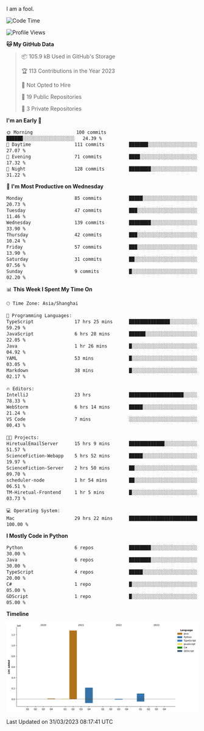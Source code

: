 I am a fool.

<!--START_SECTION:waka-->
![Code Time](http://img.shields.io/badge/Code%20Time-242%20hrs%2056%20mins-blue)

![Profile Views](http://img.shields.io/badge/Profile%20Views-1-blue)

**🐱 My GitHub Data** 

> 📦 105.9 kB Used in GitHub's Storage 
 > 
> 🏆 113 Contributions in the Year 2023
 > 
> 🚫 Not Opted to Hire
 > 
> 📜 19 Public Repositories 
 > 
> 🔑 3 Private Repositories 
 > 
**I'm an Early 🐤** 

```text
🌞 Morning                100 commits         ██████░░░░░░░░░░░░░░░░░░░   24.39 % 
🌆 Daytime                111 commits         ███████░░░░░░░░░░░░░░░░░░   27.07 % 
🌃 Evening                71 commits          ████░░░░░░░░░░░░░░░░░░░░░   17.32 % 
🌙 Night                  128 commits         ████████░░░░░░░░░░░░░░░░░   31.22 % 
```
📅 **I'm Most Productive on Wednesday** 

```text
Monday                   85 commits          █████░░░░░░░░░░░░░░░░░░░░   20.73 % 
Tuesday                  47 commits          ███░░░░░░░░░░░░░░░░░░░░░░   11.46 % 
Wednesday                139 commits         ████████░░░░░░░░░░░░░░░░░   33.90 % 
Thursday                 42 commits          ███░░░░░░░░░░░░░░░░░░░░░░   10.24 % 
Friday                   57 commits          ███░░░░░░░░░░░░░░░░░░░░░░   13.90 % 
Saturday                 31 commits          ██░░░░░░░░░░░░░░░░░░░░░░░   07.56 % 
Sunday                   9 commits           █░░░░░░░░░░░░░░░░░░░░░░░░   02.20 % 
```


📊 **This Week I Spent My Time On** 

```text
🕑︎ Time Zone: Asia/Shanghai

💬 Programming Languages: 
TypeScript               17 hrs 25 mins      ███████████████░░░░░░░░░░   59.29 % 
JavaScript               6 hrs 28 mins       ██████░░░░░░░░░░░░░░░░░░░   22.05 % 
Java                     1 hr 26 mins        █░░░░░░░░░░░░░░░░░░░░░░░░   04.92 % 
YAML                     53 mins             █░░░░░░░░░░░░░░░░░░░░░░░░   03.05 % 
Markdown                 38 mins             █░░░░░░░░░░░░░░░░░░░░░░░░   02.17 % 

🔥 Editors: 
IntelliJ                 23 hrs              ████████████████████░░░░░   78.33 % 
WebStorm                 6 hrs 14 mins       █████░░░░░░░░░░░░░░░░░░░░   21.24 % 
VS Code                  7 mins              ░░░░░░░░░░░░░░░░░░░░░░░░░   00.43 % 

🐱‍💻 Projects: 
HiretualEmailServer      15 hrs 9 mins       █████████████░░░░░░░░░░░░   51.57 % 
ScienceFiction-Webapp    5 hrs 52 mins       █████░░░░░░░░░░░░░░░░░░░░   19.97 % 
ScienceFiction-Server    2 hrs 50 mins       ██░░░░░░░░░░░░░░░░░░░░░░░   09.70 % 
scheduler-node           1 hr 54 mins        ██░░░░░░░░░░░░░░░░░░░░░░░   06.51 % 
TM-Hiretual-Frontend     1 hr 5 mins         █░░░░░░░░░░░░░░░░░░░░░░░░   03.73 % 

💻 Operating System: 
Mac                      29 hrs 22 mins      █████████████████████████   100.00 % 
```

**I Mostly Code in Python** 

```text
Python                   6 repos             ████████░░░░░░░░░░░░░░░░░   30.00 % 
Java                     6 repos             ████████░░░░░░░░░░░░░░░░░   30.00 % 
TypeScript               4 repos             █████░░░░░░░░░░░░░░░░░░░░   20.00 % 
C#                       1 repo              █░░░░░░░░░░░░░░░░░░░░░░░░   05.00 % 
GDScript                 1 repo              █░░░░░░░░░░░░░░░░░░░░░░░░   05.00 % 
```



**Timeline**

![Lines of Code chart](https://raw.githubusercontent.com/VeejaLiu/VeejaLiu/master/assets/bar_graph.png)


 Last Updated on 31/03/2023 08:17:41 UTC
<!--END_SECTION:waka-->
